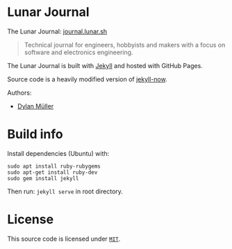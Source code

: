 # Lunar Journal

The Lunar Journal: [journal.lunar.sh](https://journal.lunar.sh)

> Technical journal for engineers, hobbyists and makers with a focus on software and electronics engineering.<br>

The Lunar Journal is built with [Jekyll](https://jekyllrb.com/) and hosted with GitHub Pages.

Source code is a heavily modified version of [jekyll-now](https://github.com/barryclark/jekyll-now).

Authors:<br>
- [Dylan Müller](https://linkedin.com/in/dylanmuller)

# Build info

Install dependencies (Ubuntu) with:

```
sudo apt install ruby-rubygems
sudo apt-get install ruby-dev
sudo gem install jekyll
``````

Then run: `jekyll serve` in root directory.

# License

This source code is licensed under [`MIT`](https://opensource.org/license/mit/).
